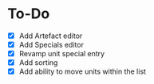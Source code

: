 # To-Do
- [X] Add Artefact editor
- [X] Add Specials editor
- [X] Revamp unit special entry
- [X] Add sorting 
- [X] Add ability to move units within the list
